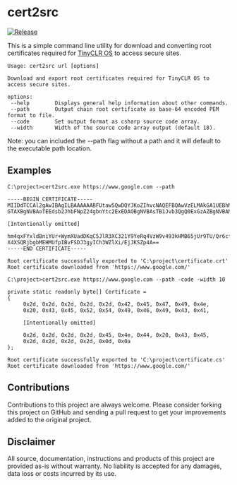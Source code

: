 # cert2src

[![Release](https://github.com/bytewizer/cert2src/actions/workflows/release.yml/badge.svg)](https://github.com/bytewizer/cert2src/actions/workflows/release.yml)

This is a simple command line utility for download and converting root certificates required for [TinyCLR OS](https://www.ghielectronics.com/) to access secure sites.

```
Usage: cert2src url [options]

Download and export root certificates required for TinyCLR OS to access secure sites.

options:
 --help        Displays general help information about other commands.
 --path        Output chain root certificate as base-64 encoded PEM format to file.
 --code        Set output format as csharp source code array.
 --width       Width of the source code array output (default 18).
```
Note: you can included the --path flag without a path and it will default to the executable path location.

## Examples

```
C:\project>cert2src.exe https://www.google.com --path

-----BEGIN CERTIFICATE-----
MIIDdTCCAl2gAwIBAgILBAAAAAABFUtaw5QwDQYJKoZIhvcNAQEFBQAwVzELMAkGA1UEBhMCQkUx
GTAXBgNVBAoTEEdsb2JhbFNpZ24gbnYtc2ExEDAOBgNVBAsTB1Jvb3QgQ0ExGzAZBgNVBAMTEkds

[Intentionally omitted]

hm4qxFYxldBniYUr+WymXUadDKqC5JlR3XC321Y9YeRq4VzW9v493kHMB65jUr9TU/Qr6cf9tveC
X4XSQRjbgbMEHMUfpIBvFSDJ3gyICh3WZlXi/EjJKSZp4A==
-----END CERTIFICATE-----

Root certificate successfully exported to 'C:\project\certificate.crt'
Root certificate downloaded from 'https://www.google.com/'
```

```
C:\project>cert2src.exe https://www.google.com --path -code -width 10

private static readonly byte[] Certificate =
{
     0x2d, 0x2d, 0x2d, 0x2d, 0x2d, 0x42, 0x45, 0x47, 0x49, 0x4e,
     0x20, 0x43, 0x45, 0x52, 0x54, 0x49, 0x46, 0x49, 0x43, 0x41,

     [Intentionally omitted]

     0x2d, 0x2d, 0x2d, 0x2d, 0x45, 0x4e, 0x44, 0x20, 0x43, 0x45,
     0x2d, 0x2d, 0x2d, 0x2d, 0x0d, 0x0a
};

Root certificate successfully exported to 'C:\project\certificate.cs'
Root certificate downloaded from 'https://www.google.com/'
```

## Contributions

Contributions to this project are always welcome. Please consider forking this project on GitHub and sending a pull request to get your improvements added to the original project.

## Disclaimer

All source, documentation, instructions and products of this project are provided as-is without warranty. No liability is accepted for any damages, data loss or costs incurred by its use.